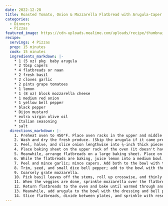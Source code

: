 ```yaml
---
date: 2022-12-28
title: Roasted Tomato, Onion & Mozzarella Flatbread with Arugula-Caper Salad
categories:
  - Dinners
  - Pizzas
featured_image: https://cdn-uploads.mealime.com/uploads/recipe/thumbnail/2200/presentation_e05d2589-f7d8-4014-8080-8324127bb3af.jpeg
recipe:
  servings: 4 Pizzas
  prep: 15 minutes
  cook: 15 minutes
  ingredients_markdown: |-
    * 1 (5 oz) pkg  baby arugula
    * 2 tbsp capers
    * 4 flatbreads or naan
    * 2 fresh basil
    * 2 cloves garlic
    * 2 pints grape tomatoes
    * 1 lemon
    * 1 (8 oz) block mozzarella cheese
    * 1 medium red onion
    * 1 yellow bell pepper
    * black pepper
    * Dijon mustard
    * extra virgin olive oil
    * Italian seasoning
    * salt
  directions_markdown: |-
    1. Preheat oven to 450°F. Place oven racks in the upper and middle positions.
    2. Wash and dry the fresh produce. (Skip the arugula if it came pre-washed.)
    3. Peel, halve, and slice onion lengthwise into ¼-inch thick pieces; halve tomatoes. Transfer both to a baking sheet pan, drizzle with oil, and season with spices. Toss to combine, then spread out in an even layer.
    4. Place baking sheet on the upper rack of the oven (it doesn't have to be fully heated) and roast, tossing halfway through, until veggies soften, about 15 minutes.
    5. Meanwhile, arrange flatbreads on a large baking sheet. Place on the lower rack and bake, flipping halfway through, until slightly crispy, about 8 minutes. Remove from oven and set aside.
    6. While the flatbreads are baking, juice lemon into a medium bowl.
    7. Peel and mince garlic; mince capers. Add both to the bowl with the lemon juice along with oil, Dijon, salt, and pepper; whisk to combine the dressing.
    8. Trim, seed, and small dice bell pepper; add to the bowl with the dressing and set aside.
    9. Coarsely grate mozzarella.
    10. Pick basil leaves off the stems, roll up crosswise, and thinly slice into ribbons.
    11. When the veggies are done, sprinkle mozzarella over the flatbreads; top with the roasted veggies and half of the basil. (Reserve remaining basil for serving.)
    12. Return flatbreads to the oven and bake until warmed through and cheese is melted, about 5 minutes. Remove from oven.
    13. Meanwhile, add arugula to the bowl with the dressing and bell pepper; toss to combine the salad.
    14. Slice flatbreads, divide between plates, and sprinkle with reserved basil. Serve with salad on the side and enjoy!
---
```

